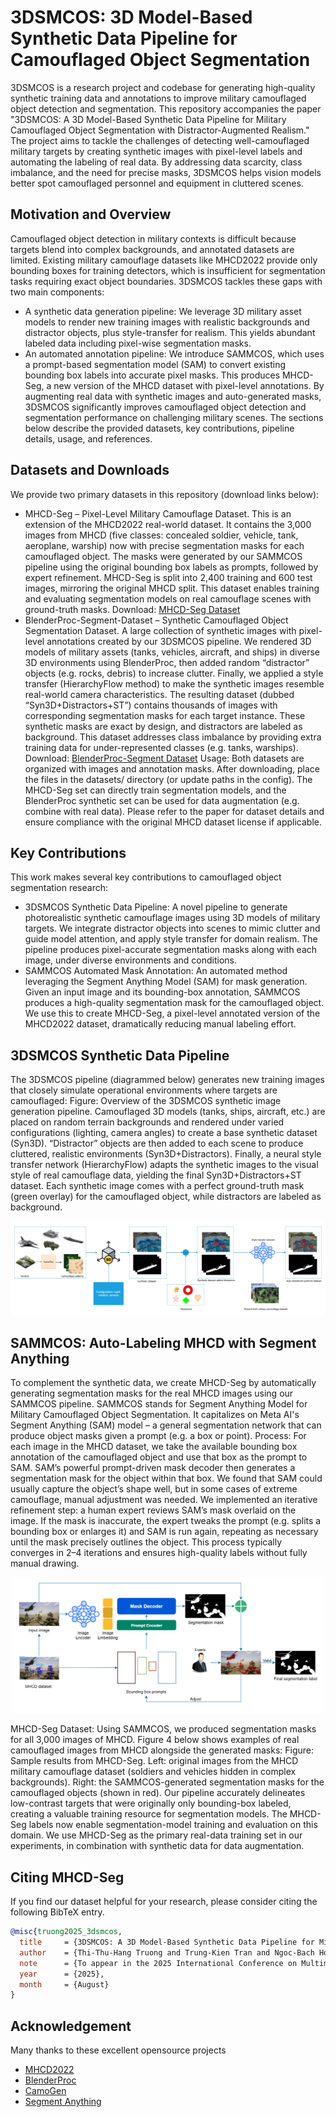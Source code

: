 # 3DSMCOS: 3D Model-Based Synthetic Data Pipeline for Camouflaged Object Segmentation
3DSMCOS is a research project and codebase for generating high-quality synthetic training data and annotations to improve military camouflaged object detection and segmentation. This repository accompanies the paper "3DSMCOS: A 3D Model-Based Synthetic Data Pipeline for Military Camouflaged Object Segmentation with Distractor-Augmented Realism." The project aims to tackle the challenges of detecting well-camouflaged military targets by creating synthetic images with pixel-level labels and automating the labeling of real data. By addressing data scarcity, class imbalance, and the need for precise masks, 3DSMCOS helps vision models better spot camouflaged personnel and equipment in cluttered scenes.

## Motivation and Overview
Camouflaged object detection in military contexts is difficult because targets blend into complex backgrounds, and annotated datasets are limited. Existing military camouflage datasets like MHCD2022 provide only bounding boxes for training detectors, which is insufficient for segmentation tasks requiring exact object boundaries. 3DSMCOS tackles these gaps with two main components:
 - A synthetic data generation pipeline: We leverage 3D military asset models to render new training images with realistic backgrounds and distractor objects, plus style-transfer for realism. This yields abundant labeled data including pixel-wise segmentation masks.
 - An automated annotation pipeline: We introduce SAMMCOS, which uses a prompt-based segmentation model (SAM) to convert existing bounding box labels into accurate pixel masks. This produces MHCD-Seg, a new version of the MHCD dataset with pixel-level annotations.
By augmenting real data with synthetic images and auto-generated masks, 3DSMCOS significantly improves camouflaged object detection and segmentation performance on challenging military scenes. The sections below describe the provided datasets, key contributions, pipeline details, usage, and references.

## Datasets and Downloads
We provide two primary datasets in this repository (download links below):
 - MHCD-Seg – Pixel-Level Military Camouflage Dataset. This is an extension of the MHCD2022 real-world dataset. It contains the 3,000 images from MHCD (five classes: concealed soldier, vehicle, tank, aeroplane, warship) now with precise segmentation masks for each camouflaged object. The masks were generated by our SAMMCOS pipeline using the original bounding box labels as prompts, followed by expert refinement. MHCD-Seg is split into 2,400 training and 600 test images, mirroring the original MHCD split. This dataset enables training and evaluating segmentation models on real camouflage scenes with ground-truth masks. Download: [MHCD-Seg Dataset](https://drive.google.com/file/d/1NK8nxM626adBSGXAaUstaQpnGTIltQae)
- BlenderProc-Segment-Dataset – Synthetic Camouflaged Object Segmentation Dataset. A large collection of synthetic images with pixel-level annotations created by our 3DSMCOS pipeline. We rendered 3D models of military assets (tanks, vehicles, aircraft, and ships) in diverse 3D environments using BlenderProc, then added random “distractor” objects (e.g. rocks, debris) to increase clutter. Finally, we applied a style transfer (HierarchyFlow method) to make the synthetic images resemble real-world camera characteristics. The resulting dataset (dubbed “Syn3D+Distractors+ST”) contains thousands of images with corresponding segmentation masks for each target instance. These synthetic masks are exact by design, and distractors are labeled as background. This dataset addresses class imbalance by providing extra training data for under-represented classes (e.g. tanks, warships). Download: [BlenderProc-Segment Dataset](https://drive.google.com/file/d/1LLLMFZNZB44neZr9mrV15wlncBDe7vay)
Usage: Both datasets are organized with images and annotation masks. After downloading, place the files in the datasets/ directory (or update paths in the config). The MHCD-Seg set can directly train segmentation models, and the BlenderProc synthetic set can be used for data augmentation (e.g. combine with real data). Please refer to the paper for dataset details and ensure compliance with the original MHCD dataset license if applicable.

## Key Contributions
This work makes several key contributions to camouflaged object segmentation research:
 - 3DSMCOS Synthetic Data Pipeline: A novel pipeline to generate photorealistic synthetic camouflage images using 3D models of military targets. We integrate distractor objects into scenes to mimic clutter and guide model attention, and apply style transfer for domain realism. The pipeline produces pixel-accurate segmentation masks along with each image, under diverse environments and conditions.
 - SAMMCOS Automated Mask Annotation: An automated method leveraging the Segment Anything Model (SAM) for mask generation. Given an input image and its bounding-box annotation, SAMMCOS produces a high-quality segmentation mask for the camouflaged object. We use this to create MHCD-Seg, a pixel-level annotated version of the MHCD2022 dataset, dramatically reducing manual labeling effort.

## 3DSMCOS Synthetic Data Pipeline
The 3DSMCOS pipeline (diagrammed below) generates new training images that closely simulate operational environments where targets are camouflaged: Figure: Overview of the 3DSMCOS synthetic image generation pipeline. Camouflaged 3D models (tanks, ships, aircraft, etc.) are placed on random terrain backgrounds and rendered under varied configurations (lighting, camera angles) to create a base synthetic dataset (Syn3D). “Distractor” objects are then added to each scene to produce cluttered, realistic environments (Syn3D+Distractors). Finally, a neural style transfer network (HierarchyFlow) adapts the synthetic images to the visual style of real camouflage data, yielding the final Syn3D+Distractors+ST dataset. Each synthetic image comes with a perfect ground-truth mask (green overlay) for the camouflaged object, while distractors are labeled as background.
<p align="center">
  <img src="images/Segmentation-augmentation_pipeline.png" alt="3DSMCOS Synthetic Data Pipeline"/>
</p>

## SAMMCOS: Auto-Labeling MHCD with Segment Anything
To complement the synthetic data, we create MHCD-Seg by automatically generating segmentation masks for the real MHCD images using our SAMMCOS pipeline. SAMMCOS stands for Segment Anything Model for Military Camouflaged Object Segmentation. It capitalizes on Meta AI's Segment Anything (SAM) model – a general segmentation network that can produce object masks given a prompt (e.g. a box or point). Process: For each image in the MHCD dataset, we take the available bounding box annotation of the camouflaged object and use that box as the prompt to SAM. SAM’s powerful prompt-driven mask decoder then generates a segmentation mask for the object within that box. We found that SAM could usually capture the object’s shape well, but in some cases of extreme camouflage, manual adjustment was needed. We implemented an iterative refinement step: a human expert reviews SAM’s mask overlaid on the image. If the mask is inaccurate, the expert tweaks the prompt (e.g. splits a bounding box or enlarges it) and SAM is run again, repeating as necessary until the mask precisely outlines the object. This process typically converges in 2–4 iterations and ensures high-quality labels without fully manual drawing.
<p align="center">
     <img src="images/Segmentation-Mask-pipeline.png" alt="3DSMCOS Synthetic Data Pipeline" width="500"/>
</p>
MHCD-Seg Dataset: Using SAMMCOS, we produced segmentation masks for all 3,000 images of MHCD. Figure 4 below shows examples of real camouflaged images from MHCD alongside the generated masks: Figure: Sample results from MHCD-Seg. Left: original images from the MHCD military camouflage dataset (soldiers and vehicles hidden in complex backgrounds). Right: the SAMMCOS-generated segmentation masks for the camouflaged objects (shown in red). Our pipeline accurately delineates low-contrast targets that were originally only bounding-box labeled, creating a valuable training resource for segmentation models. The MHCD-Seg labels now enable segmentation-model training and evaluation on this domain. We use MHCD-Seg as the primary real-data training set in our experiments, in combination with synthetic data for data augmentation.

## <a name="CitingMHCDSeg"></a>Citing MHCD-Seg
If you find our dataset helpful for your research, please consider citing the following BibTeX entry.
```BibTeX
@misc{truong2025_3dsmcos,
  title     = {3DSMCOS: A 3D Model-Based Synthetic Data Pipeline for Military Camouflaged Object Segmentation with Distractor-Augmented Realism},
  author    = {Thi-Thu-Hang Truong and Trung-Kien Tran and Ngoc-Bach Hoang and Trong-Dat Nguyen and Thi-Hai-Hong Phan and Chi-Thanh Nguyen},
  note      = {To appear in the 2025 International Conference on Multimedia Analysis and Pattern Recognition (MAPR)},
  year      = {2025},
  month     = {August}
}
```

## Acknowledgement

Many thanks to these excellent opensource projects 
* [MHCD2022](https://github.com/liumaozhen-lmz/Military-Camouflage-MHCD2022)
* [BlenderProc](https://github.com/DLR-RM/BlenderProc)
* [CamoGen](https://github.com/glederrey/camogen)
* [Segment Anything](https://github.com/facebookresearch/segment-anything)
